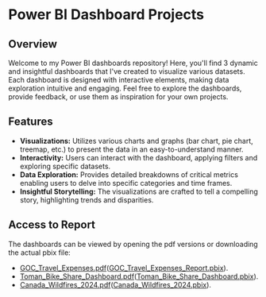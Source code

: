 # Power BI Dashboard Projects

## Overview

Welcome to my Power BI dashboards repository! Here, you'll find 3 dynamic and insightful dashboards that I've created to visualize various datasets. Each dashboard is designed with interactive elements, making data exploration intuitive and engaging. Feel free to explore the dashboards, provide feedback, or use them as inspiration for your own projects.

## Features

- **Visualizations:** Utilizes various charts and graphs (bar chart, pie chart, treemap, etc.) to present the data in an easy-to-understand manner.
- **Interactivity:** Users can interact with the dashboard, applying filters and exploring specific datasets.
- **Data Exploration:** Provides detailed breakdowns of critical metrics enabling users to delve into specific categories and time frames.
- **Insightful Storytelling:** The visualizations are crafted to tell a compelling story, highlighting trends and disparities.

## Access to Report
The dashboards can be viewed by opening the pdf versions or downloading the actual pbix file: 
- [GOC_Travel_Expenses.pdf](https://acrobat.adobe.com/id/urn:aaid:sc:VA6C2:634cbc62-c8b6-41b9-a887-ece0b6aae014)([GOC_Travel_Expenses_Report.pbix](GOC_Travel_Expenses_Report.pbix)).
- [Toman_Bike_Share_Dashboard.pdf](https://acrobat.adobe.com/id/urn:aaid:sc:VA6C2:b072734a-24c3-4ea5-bb07-51ad9c6f0fa1)([Toman_Bike_Share_Dashboard.pbix](Toman_Bike_Share_Dashboard.pbix)).
- [Canada_Wildfires_2024.pdf](https://acrobat.adobe.com/id/urn:aaid:sc:VA6C2:3592f382-5bfd-468e-8ca8-99fbbf7bb9eb)([Canada_Wildfires_2024.pbix](Canada_Wildfires_2024.pbix)).
